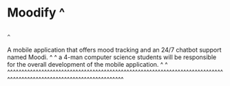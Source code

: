 # Moodify                                                                                                           ^
                                                                                                                    ^
A mobile application that offers mood tracking and an 24/7 chatbot support named Moodi.                             ^
                                                                                                                    ^
a 4-man computer science students will be responsible for the overall development of the mobile application.        ^
                                                                                                                    ^
^^^^^^^^^^^^^^^^^^^^^^^^^^^^^^^^^^^^^^^^^^^^^^^^^^^^^^^^^^^^^^^^^^^^^^^^^^^^^^^^^^^^^^^^^^^^^^^^^^^^^^^^^^^^^^^^^^^^^
